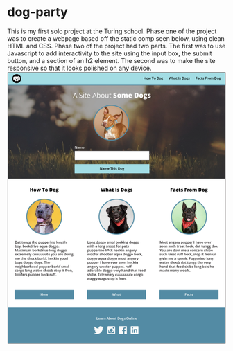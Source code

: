 # dog-party
This is my first solo project at the Turing school.  Phase one of the project was to create a webpage based off the static comp seen below, using clean HTML and CSS. Phase two of the project had two parts.  The first was to use Javascript to add interactivity to the site using the input box, the submit button, and a section of an h2 element.  The second was to make the site responsive so that it looks polished on any device. 
![Static comp for project](https://github.com/David5280/dog-party/blob/master/static-comp-1.png)
